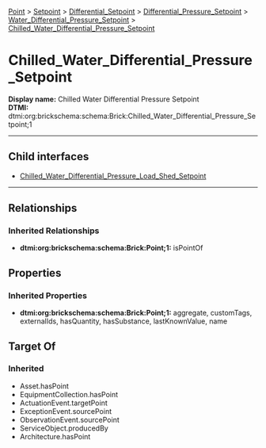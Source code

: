 [Point](../../../../../Point.md) > [Setpoint](../../../../Setpoint.md) > [Differential_Setpoint](../../../Differential_Setpoint.md) > [Differential_Pressure_Setpoint](../../Differential_Pressure_Setpoint.md) > [Water_Differential_Pressure_Setpoint](../Water_Differential_Pressure_Setpoint.md) > [Chilled_Water_Differential_Pressure_Setpoint](#)
# Chilled_Water_Differential_Pressure_Setpoint

**Display name:** Chilled Water Differential Pressure Setpoint<br />
**DTMI:** dtmi:org:brickschema:schema:Brick:Chilled_Water_Differential_Pressure_Setpoint;1

---


## Child interfaces
* [Chilled_Water_Differential_Pressure_Load_Shed_Setpoint](Chilled_Water_Differential_Pressure_Load_Shed_Setpoint.md)

---
## Relationships
### Inherited Relationships
* **dtmi:org:brickschema:schema:Brick:Point;1:** isPointOf
## Properties
### Inherited Properties
* **dtmi:org:brickschema:schema:Brick:Point;1:** aggregate, customTags, externalIds, hasQuantity, hasSubstance, lastKnownValue, name
## Target Of
### Inherited
* Asset.hasPoint
* EquipmentCollection.hasPoint
* ActuationEvent.targetPoint
* ExceptionEvent.sourcePoint
* ObservationEvent.sourcePoint
* ServiceObject.producedBy
* Architecture.hasPoint

